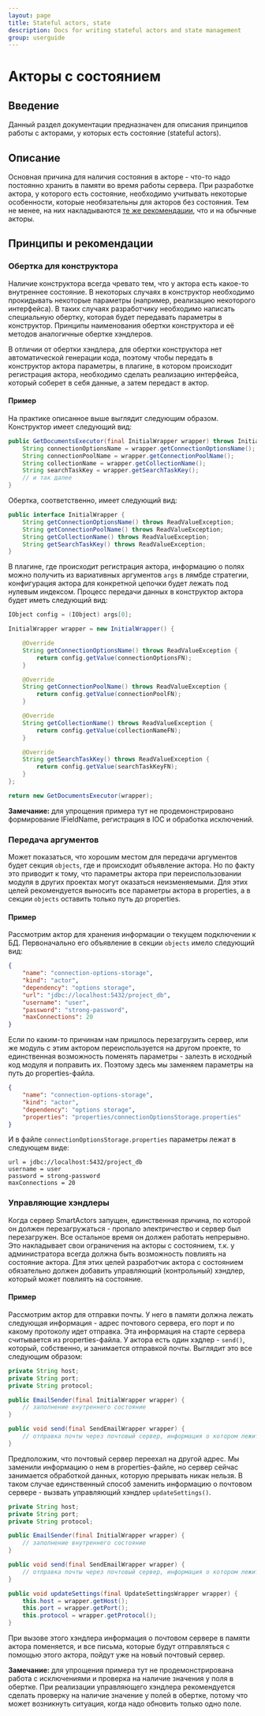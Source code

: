 ```yaml
---
layout: page
title: Stateful actors, state
description: Docs for writing stateful actors and state management
group: userguide
---
```


# Акторы с состоянием
## Введение
Данный раздел документации предназначен для описания принципов работы с акторами, у которых есть состояние (stateful actors).

## Описание
Основная причина для наличия состояния в акторе - что-то надо постоянно хранить в памяти во время работы сервера. При разработке актора, у которого есть состояние, необходимо учитывать некоторые особенности, которые необязательны для акторов без состояния. Тем не менее, на них накладываются [те же рекомендации](actors_wrappers), что и на обычные акторы.

## Принципы и рекомендации
### Обертка для конструктора
Наличие конструктора всегда чревато тем, что у актора есть какое-то внутреннее состояние. В некоторых случаях в конструктор необходимо прокидывать некоторые параметры (например, реализацию некоторого интерфейса). В таких случаях разработчику необходимо написать специальную обертку, которая будет передавать параметры в конструктор. Принципы наименования обертки конструктора и её методов аналогичные обертке хэндлеров.

В отличии от обертки хэндлера, для обертки конструктора нет автоматической генерации кода, поэтому чтобы передать в конструктор актора параметры, в плагине, в котором происходит регистрация актора, необходимо сделать реализацию интерфейса, который соберет в себя данные, а затем передаст в актор.

#### Пример
На практике описанное выше выглядит следующим образом. Конструктор имеет следующий вид:
```java
public GetDocumentsExecutor(final InitialWrapper wrapper) throws InitializationException {
    String connectionOptionsName = wrapper.getConnectionOptionsName();
    String connectionPoolName = wrapper.getConnectionPoolName();
    String collectionName = wrapper.getCollectionName();
    String searchTaskKey = wrapper.getSearchTaskKey();
    // и так далее
}
```

Обертка, соответственно, имеет следующий вид:
```java
public interface InitialWrapper {
    String getConnectionOptionsName() throws ReadValueException;
    String getConnectionPoolName() throws ReadValueException;
    String getCollectionName() throws ReadValueException;
    String getSearchTaskKey() throws ReadValueException;
}
```

В плагине, где происходит регистрация актора, информацию о полях можно получить из вариативных аргументов `args` в лямбде стратегии, конфигурация актора для конкретной цепочки будет лежать под нулевым индексом. Процесс передачи данных в конструктор актора будет иметь следующий вид:

```java
IObject config = (IObject) args[0];

InitialWrapper wrapper = new InitialWrapper() {

    @Override
    String getConnectionOptionsName() throws ReadValueException {
        return config.getValue(connectionOptionsFN);
    }

    @Override
    String getConnectionPoolName() throws ReadValueException {
        return config.getValue(connectionPoolFN);
    }

    @Override
    String getCollectionName() throws ReadValueException {
        return config.getValue(collectionNameFN);
    }

    @Override
    String getSearchTaskKey() throws ReadValueException {
        return config.getValue(searchTaskKeyFN);
    }
};

return new GetDocumentsExecutor(wrapper);
```

**Замечание:** для упрощения примера тут не продемонстрировано формирование IFieldName, регистрация в IOC и обработка исключений.

### Передача аргументов
Может показаться, что хорошим местом для передачи аргументов будет секция `objects`, где и происходит объявление актора. Но по факту это приводит к тому, что параметры актора при переиспользовании модуля в других проектах могут оказаться неизменяемыми. Для этих целей рекомендуется выносить все параметры актора в properties, а в секции `objects` оставить только путь до properties.

#### Пример
Рассмотрим актор для хранения информации о текущем подключении к БД. Первоначально его объявление в секции `objects` имело следующий вид:
```json
{
    "name": "connection-options-storage",
    "kind": "actor",
    "dependency": "options storage",
    "url": "jdbc://localhost:5432/project_db",
    "username": "user",
    "password": "strong-password",
    "maxConnections": 20
}
```

Если по каким-то причинам нам пришлось перезагрузить сервер, или же модуль с этим актором переиспользуется на другом проекте, то единственная возможность поменять параметры - залезть в исходный код модуля и поправить их. Поэтому здесь мы заменяем параметры на путь до properties-файла.

```json
{
    "name": "connection-options-storage",
    "kind": "actor",
    "dependency": "options storage",
    "properties": "properties/connectionOptionsStorage.properties"
}
```

И в файле `connectionOptionsStorage.properties` параметры лежат в следующем виде:

```properties
url = jdbc://localhost:5432/project_db
username = user
password = strong-password
maxConnections = 20
```

### Управляющие хэндлеры
Когда сервер SmartActors запущен, единственная причина, по которой он должен перезагружаться - пропало электричество и сервер был перезагружен. Все остальное время он должен работать непрерывно. Это накладывает свои ограничения на акторы с состоянием, т.к. у администратора всегда должна быть возможность повлиять на состояние актора. Для этих целей разработчик актора с состоянием обязательно должен добавить управляющий (контрольный) хэндлер, который может повлиять на состояние.

#### Пример
Рассмотрим актор для отправки почты. У него в памяти должна лежать следующая информация - адрес почтового сервера, его порт и по какому протоколу идет отправка. Эта информация на старте сервера считывается из properties-файла. У актора есть один хэдлер - `send()`, который, собственно, и занимается отправкой почты. Выглядит это все следующим образом:

```java
private String host;
private String port;
private String protocol;

public EmailSender(final InitialWrapper wrapper) {
    // заполнение внутреннего состояние
}

public void send(final SendEmailWrapper wrapper) {
    // отправка почты через почтовый сервер, информация о котором лежит в памяти
}
```

Предположим, что почтовый сервер переехал на другой адрес. Мы заменили информацию о нем в properties-файле, но сервер сейчас занимается обработкой данных, которую прерывать никак нельзя. В таком случае единственный способ заменить информацию о почтовом сервере - вызвать управляющий хэндлер `updateSettings()`.

```java
private String host;
private String port;
private String protocol;

public EmailSender(final InitialWrapper wrapper) {
    // заполнение внутреннего состояние
}

public void send(final SendEmailWrapper wrapper) {
    // отправка почты через почтовый сервер, информация о котором лежит в памяти
}

public void updateSettings(final UpdateSettingsWrapper wrapper) {
    this.host = wrapper.getHost();
    this.port = wrapper.getPort();
    this.protocol = wrapper.getProtocol();
}
```

При вызове этого хэндлера информация о почтовом сервере в памяти актора поменяется, и все письма, которые будут отправляться с помощью этого актора, пойдут уже на новый почтовый сервер.

**Замечание:** для упрощения примера тут не продемонстрирована работа с исключениями и проверка на наличие значения у поля в обертке. При реализации управляющего хэндлера рекомендуется сделать проверку на наличие значение у полей в обертке, потому что может возникнуть ситуация, когда надо обновить только одно поле. 